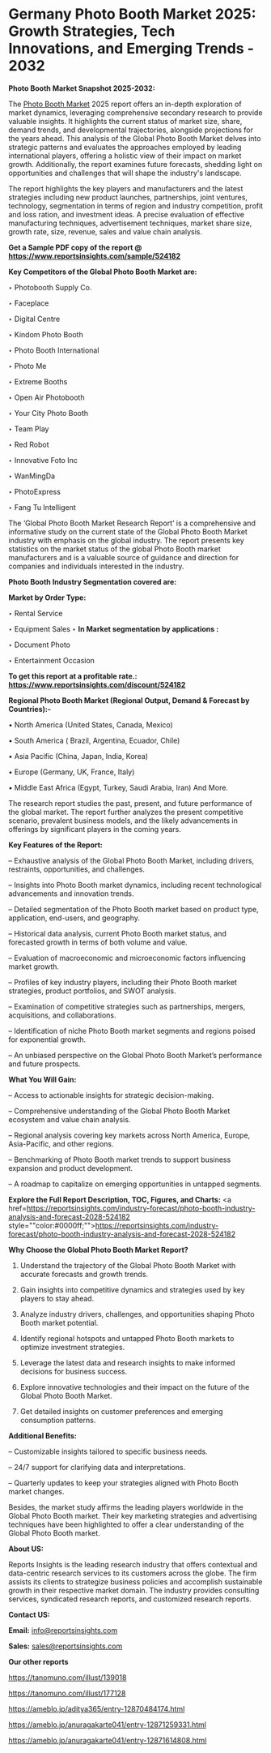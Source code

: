 # Germany Photo Booth Market 2025: Growth Strategies, Tech Innovations, and Emerging Trends - 2032

<strong>Photo Booth Market Snapshot 2025-2032:</strong>

The <a href=https://www.reportsinsights.com/sample/524182>Photo Booth Market</a> 2025 report offers an in-depth exploration of market dynamics, leveraging comprehensive secondary research to provide valuable insights. It highlights the current status of market size, share, demand trends, and developmental trajectories, alongside projections for the years ahead. This analysis of the Global Photo Booth Market delves into strategic patterns and evaluates the approaches employed by leading international players, offering a holistic view of their impact on market growth. Additionally, the report examines future forecasts, shedding light on opportunities and challenges that will shape the industry's landscape.

The report highlights the key players and manufacturers and the latest strategies including new product launches, partnerships, joint ventures, technology, segmentation in terms of region and industry competition, profit and loss ration, and investment ideas. A precise evaluation of effective manufacturing techniques, advertisement techniques, market share size, growth rate, size, revenue, sales and value chain analysis.

<strong>Get a Sample PDF copy of the report @ <a href=https://www.reportsinsights.com/sample/524182 style=color:#0000ff;>https://www.reportsinsights.com/sample/524182</a></strong>

<strong>Key Competitors of the Global Photo Booth Market are:</strong>

‣ Photobooth Supply Co.

‣ Faceplace

‣ Digital Centre

‣ Kindom Photo Booth

‣ Photo Booth International

‣ Photo Me

‣ Extreme Booths

‣ Open Air Photobooth

‣ Your City Photo Booth

‣ Team Play

‣ Red Robot

‣ Innovative Foto Inc

‣ WanMingDa

‣ PhotoExpress

‣ Fang Tu Intelligent

The ‘Global Photo Booth Market Research Report’ is a comprehensive and informative study on the current state of the Global Photo Booth Market industry with emphasis on the global industry. The report presents key statistics on the market status of the global Photo Booth market manufacturers and is a valuable source of guidance and direction for companies and individuals interested in the industry.

<strong>Photo Booth Industry Segmentation covered are:</strong>

<strong>Market by Order Type: </strong>

‣ Rental Service

‣ Equipment Sales
‣ 
<strong>In Market segmentation by applications :</strong>

‣ Document Photo

‣ Entertainment Occasion

<strong>To get this report at a profitable rate.: <a href=https://www.reportsinsights.com/discount/524182 style=color:#0000ff;>https://www.reportsinsights.com/discount/524182</a></strong>

<strong>Regional Photo Booth Market (Regional Output, Demand &amp; Forecast by Countries):-</strong>

• North America (United States, Canada, Mexico)

• South America ( Brazil, Argentina, Ecuador, Chile)

• Asia Pacific (China, Japan, India, Korea)

• Europe (Germany, UK, France, Italy)

• Middle East Africa (Egypt, Turkey, Saudi Arabia, Iran) And More.

The research report studies the past, present, and future performance of the global market. The report further analyzes the present competitive scenario, prevalent business models, and the likely advancements in offerings by significant players in the coming years.

<strong>Key Features of the Report:</strong>

– Exhaustive analysis of the Global Photo Booth Market, including drivers, restraints, opportunities, and challenges.

– Insights into Photo Booth market dynamics, including recent technological advancements and innovation trends.

– Detailed segmentation of the Photo Booth market based on product type, application, end-users, and geography.

– Historical data analysis, current Photo Booth market status, and forecasted growth in terms of both volume and value.

– Evaluation of macroeconomic and microeconomic factors influencing market growth.

– Profiles of key industry players, including their Photo Booth market strategies, product portfolios, and SWOT analysis.

– Examination of competitive strategies such as partnerships, mergers, acquisitions, and collaborations.

– Identification of niche Photo Booth market segments and regions poised for exponential growth.

– An unbiased perspective on the Global Photo Booth Market’s performance and future prospects.

<strong>What You Will Gain:</strong>

– Access to actionable insights for strategic decision-making.

– Comprehensive understanding of the Global Photo Booth Market ecosystem and value chain analysis.

– Regional analysis covering key markets across North America, Europe, Asia-Pacific, and other regions.

– Benchmarking of Photo Booth market trends to support business expansion and product development.

– A roadmap to capitalize on emerging opportunities in untapped segments.

<strong>Explore the Full Report Description, TOC, Figures, and Charts:</strong>
<a href=https://reportsinsights.com/industry-forecast/photo-booth-industry-analysis-and-forecast-2028-524182 style=""color:#0000ff;"">https://reportsinsights.com/industry-forecast/photo-booth-industry-analysis-and-forecast-2028-524182</a>

<strong>Why Choose the Global Photo Booth Market Report?</strong>

1. Understand the trajectory of the Global Photo Booth Market with accurate forecasts and growth trends.

2. Gain insights into competitive dynamics and strategies used by key players to stay ahead.

3. Analyze industry drivers, challenges, and opportunities shaping Photo Booth market potential.

4. Identify regional hotspots and untapped Photo Booth markets to optimize investment strategies.

5. Leverage the latest data and research insights to make informed decisions for business success.

6. Explore innovative technologies and their impact on the future of the Global Photo Booth Market.

7. Get detailed insights on customer preferences and emerging consumption patterns.

<strong>Additional Benefits:</strong>

– Customizable insights tailored to specific business needs.

– 24/7 support for clarifying data and interpretations.

– Quarterly updates to keep your strategies aligned with Photo Booth market changes.

Besides, the market study affirms the leading players worldwide in the Global Photo Booth market. Their key marketing strategies and advertising techniques have been highlighted to offer a clear understanding of the Global Photo Booth market.

<strong><strong>About US</strong>:</strong>

Reports Insights is the leading research industry that offers contextual and data-centric research services to its customers across the globe. The firm assists its clients to strategize business policies and accomplish sustainable growth in their respective market domain. The industry provides consulting services, syndicated research reports, and customized research reports.

<strong>Contact US:</strong>

<p class=><b>Email:</b> <a href=mailto:info@reportsinsights.com>info@reportsinsights.com</a></p>
<p class=><b>Sales:</b> <a href=mailto:sales@reportsinsights.com>sales@reportsinsights.com</a></p>

<strong>Our other reports</strong>

<a href=https://tanomuno.com/illust/139018>https://tanomuno.com/illust/139018</a>

<a href=https://tanomuno.com/illust/177128>https://tanomuno.com/illust/177128</a>

<a href=https://ameblo.jp/aditya365/entry-12870484174.html>https://ameblo.jp/aditya365/entry-12870484174.html</a>

<a href=https://ameblo.jp/anuragakarte041/entry-12871259331.html>https://ameblo.jp/anuragakarte041/entry-12871259331.html</a>

<a href=https://ameblo.jp/anuragakarte041/entry-12871614808.html>https://ameblo.jp/anuragakarte041/entry-12871614808.html</a>
